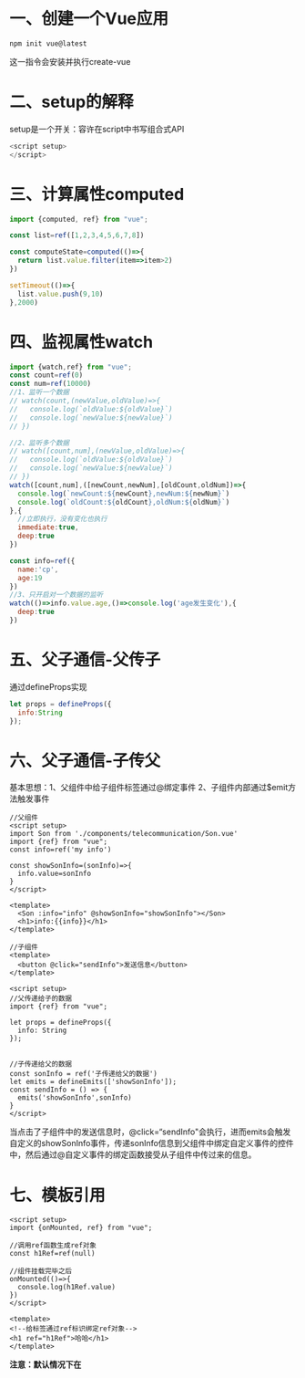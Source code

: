 # 一、创建一个Vue应用

```node
npm init vue@latest	
```

这一指令会安装并执行create-vue

# 二、setup的解释

setup是一个开关：容许在script中书写组合式API

```js
<script setup>
</script>
```

# 三、计算属性computed

```js
import {computed, ref} from "vue";

const list=ref([1,2,3,4,5,6,7,8])

const computeState=computed(()=>{
  return list.value.filter(item=>item>2)
})

setTimeout(()=>{
  list.value.push(9,10)
},2000)
```

# 四、监视属性watch

```js
import {watch,ref} from "vue";
const count=ref(0)
const num=ref(10000)
//1、监听一个数据
// watch(count,(newValue,oldValue)=>{
//   console.log(`oldValue:${oldValue}`)
//   console.log(`newValue:${newValue}`)
// })

//2、监听多个数据
// watch([count,num],(newValue,oldValue)=>{
//   console.log(`oldValue:${oldValue}`)
//   console.log(`newValue:${newValue}`)
// })
watch([count,num],([newCount,newNum],[oldCount,oldNum])=>{
  console.log(`newCount:${newCount},newNum:${newNum}`)
  console.log(`oldCount:${oldCount},oldNum:${oldNum}`)
},{
  //立即执行，没有变化也执行
  immediate:true,
  deep:true
})

const info=ref({
  name:'cp',
  age:19
})
//3、只开启对一个数据的监听
watch(()=>info.value.age,()=>console.log('age发生变化'),{
  deep:true
})
```

# 五、父子通信-父传子

通过defineProps实现

```js
let props = defineProps({
  info:String
});
```

# 六、父子通信-子传父

基本思想：1、父组件中给子组件标签通过@绑定事件  2、子组件内部通过$emit方法触发事件

```vue
//父组件
<script setup>
import Son from './components/telecommunication/Son.vue'
import {ref} from "vue";
const info=ref('my info')

const showSonInfo=(sonInfo)=>{
  info.value=sonInfo
}
</script>

<template>
  <Son :info="info" @showSonInfo="showSonInfo"></Son>
  <h1>info:{{info}}</h1>
</template>

//子组件
<template>
  <button @click="sendInfo">发送信息</button>
</template>

<script setup>
//父传递给子的数据
import {ref} from "vue";

let props = defineProps({
  info: String
});


//子传递给父的数据
const sonInfo = ref('子传递给父的数据')
let emits = defineEmits(['showSonInfo']);
const sendInfo = () => {
  emits('showSonInfo',sonInfo)
}
</script>
```

当点击了子组件中的发送信息时，@click=“sendInfo"会执行，进而emits会触发自定义的showSonInfo事件，传递sonInfo信息到父组件中绑定自定义事件的控件中，然后通过@自定义事件的绑定函数接受从子组件中传过来的信息。

# 七、模板引用

```vue
<script setup>
import {onMounted, ref} from "vue";

//调用ref函数生成ref对象
const h1Ref=ref(null)

//组件挂载完毕之后
onMounted(()=>{
  console.log(h1Ref.value)
})
</script>

<template>
<!--给标签通过ref标识绑定ref对象-->
<h1 ref="h1Ref">哈哈</h1>
</template>
```

**注意：默认情况下在<script setup>语法糖下组件内部的属性和方法是不开放给父组件访问的，可以通过defineExpose编译宏指定那些属性和方法允许访问**

```js
defineExpose({
    name,
    setN
})
```

# 八、provide和inject

作用与场景：顶层组件向任意的底层组件传递数据和方法，实现跨层组件通信

```js
//父组件中
const appInfo=ref('app-->son info')
//使用provide向组件中发送一个消息，为key-value的形式
provide('appInfo',appInfo)
```

```js
//子组件中使用inject通过key获取value
const appInfo=inject('appInfo')
```

# 九、pinia（vuex的替代品）

```js
import {createPinia} from 'pinia'

const pinia=createPinia()

//使用类似于插件
app.use(pinia)
```

```js
// 创建store/counter.js
import {defineStore} from 'pinia'

//组合式api的写法
export const useCounterStore=defineStore('counter',()=>{
    const counter=ref(0)
    
    function increment=()=>{
        counter.value++
    }
    
    
    //getters:通过computed获取
    const dounleCounter=computed(()=>{
        return counter.value*2
    })

    //actions-->暴露出去
    const list=ref([])
    const getList=async ()=>{
        const ref=await axios.get(URL)

        list.value=ref.data.data.channels
    }
    return {
        counter,
        increment，
        doubleCounter,
        list,
        getList
    }
})
```

```js
// 使用store
import {useCounterStore} from 'store/counter.js'
const counterStore=useCounterStore()

//使用数据和方法
<h1>{{counterStore.count}}</h1>
<button @click="counterStore.increment"> +1 </button>
```

使用storeToRefs进行解构赋值

```js
//导入storeToRefs
import {storeToRefs} from 'pinia'

const counterStore = useCounterStore()

//直接解构赋值-->丢失响应式
// const {counter,doubleCounter}=counterStore

//使用storeToRefs对数据进行结构赋值
const {counter,doubleCounter}=storeToRefs(counterStore)

//方法还是直接进行结构赋值
const {increment}=counterStore
```

# 十、项目初始化

## 10.1 创建项目

```npm
npm init vue@latest	 
```

## 10.2 git管理

```
//创建本地仓库
git init

//
git add .

git commmit -m '首次提交'
```

## 10.3 配置别名路径联想提示

输入@/，就会联想出src下的所有子目录和文件

```js
//1、在项目的根目录下新增jsconfig.json文件

//2、添加json格式的配置项,如下:
{
  "compilerOptions": {
    "baseUrl": "./",
    "paths": {
      "@/*": [
        "scr/*"
      ]
    }
  }
}
```

## 10.4 安装element-plus

### 10.4.1 安装

```js
//npm install element-plus --save

//按需引入
//npm install -D unplugin-vue-components unplugin-auto-import

// vite.config.ts
import { defineConfig } from 'vite'
import AutoImport from 'unplugin-auto-import/vite'
import Components from 'unplugin-vue-components/vite'
import { ElementPlusResolver } from 'unplugin-vue-components/resolvers'

export default defineConfig({
  // ...
  plugins: [
    // ...
    AutoImport({
      resolvers: [ElementPlusResolver()],
    }),
    Components({
      resolvers: [ElementPlusResolver()],
    }),
  ],
})
```

## 10.5 定制主题

```
//1、安装scss -->npm i sass -D

//2、准备定制样式文件 --> styles/element/index.scss
@forward 'element-plus/theme-chalk/src/common/var.scss' with (
  $colors: (
     'primary': (
        'base': #27ba9b,
     ),
     'success': (
        'base': #61dc77,
     ),
     'warning': (
        'base': #ffb302,
     ),
     'danger': (
        'base': #e26237,
     ),
     'error': (
        'base': #cf4444,
     ),
     'info': (
        'base': #909399,
     ),
  ),
);

//3、对ElementPlus样式进行覆盖 -->通知element采用scss语言-->导入定制scss文件覆盖
//vite.config.js
import {defineConfig} from 'vite'
import vue from '@vitejs/plugin-vue'
import AutoImport from 'unplugin-auto-import/vite'
import Components from 'unplugin-vue-components/vite'
import {ElementPlusResolver} from 'unplugin-vue-components/resolvers'

export default defineConfig({
    plugins: [
       	//...
        Components({
            //配置elementPlus采用sass样式配色系统
            resolvers: [ElementPlusResolver({importStyle:'sass'})],
        }),
    ],
    css:{
      preprocessorOptions:{
          scss:{
              //2、自动导入定制化样式文件进行样式覆盖
              additionalData: `@use "@/styles/element/index.scss" as *;`
          }
      }
    },
```

## 10.6 axios基础配置

```
//安装
//npm i axios


//utils/http.js
//1、配置基础实例(统一接口配置)
//1.1 接口基地址
//1.2 接口超时时间
import axios from 'axios'

let httpInstance = axios.create({
    baseURL: 'http://pcapi-xiaotuxian-front-devtest.itheima.net',
    timeout: 5000
});

//1.3 请求拦截器
httpInstance.interceptors.request.use(config => {
    return config
}, error => {
    return Promise.reject(error)
})

//1.4 响应拦截器
httpInstance.interceptors.response.use(res => {
    return res.data
}, error => {
    return Promise.reject(error)
})
export default httpInstance
```

### 10.6.1封装api接口函数

```js
// @/apis/testApi.js
import httpInstance from '@/utils/http.js'

export function getCategory(){
	return httpInstace({
		url:'home/category/head'
	})
}

// main.js进行测试
import {getCategory} from '@/apis/testApi.js'

getCategory().then(res=>{
	console.log(res)
},err=>{
	console.log(err)
})
```

注意：如果一个项目里面的不同业务有多个不同的基地址，可以通过axios.create()方法执行多次，每次执行都会生成一个新的实例，比如

```js
const http1=axios.create({
	baseURL:'url1'
})
const http2=axios.create({
	baseURL:'url2'
})
```

## 10.7 项目路由设计

可能会碰到组件命名的要求

```cjs
//.eslintrc.cjs
module.exports={
	rules:{
        'vue/multi-word-component-names':0//不再强制要求组件命名
    }
}
```

## 10.8 静态资源引入

## 10.9 静态模板搭建


$$

$$


